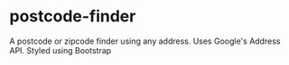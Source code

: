 # postcode-finder
A postcode or zipcode finder using any address. Uses Google's Address API. Styled using Bootstrap
